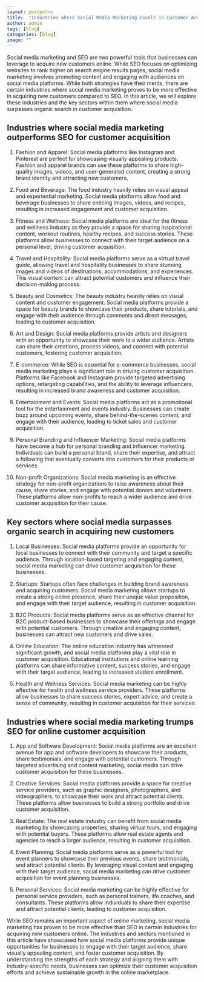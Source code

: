 ```yaml
---
layout: postpolos
title:  "Industries where Social Media Marketing Excels in Customer Acquisition"
author: admin
tags: [blog]
categories: [blog]
image: ""
---
```



<p>Social media marketing and SEO are two powerful tools that businesses can leverage to acquire new customers online. While SEO focuses on optimizing websites to rank higher on search engine results pages, social media marketing involves promoting content and engaging with audiences on social media platforms. While both strategies have their merits, there are certain industries where social media marketing proves to be more effective in acquiring new customers compared to SEO. In this article, we will explore these industries and the key sectors within them where social media surpasses organic search in customer acquisition.</p>
<h2>Industries where social media marketing outperforms SEO for customer acquisition</h2>
<ol>
<li>
<p>Fashion and Apparel: Social media platforms like Instagram and Pinterest are perfect for showcasing visually appealing products. Fashion and apparel brands can use these platforms to share high-quality images, videos, and user-generated content, creating a strong brand identity and attracting new customers.</p>
</li>
<li>
<p>Food and Beverage: The food industry heavily relies on visual appeal and experiential marketing. Social media platforms allow food and beverage businesses to share enticing images, videos, and recipes, resulting in increased engagement and customer acquisition.</p>
</li>
<li>
<p>Fitness and Wellness: Social media platforms are ideal for the fitness and wellness industry as they provide a space for sharing inspirational content, workout routines, healthy recipes, and success stories. These platforms allow businesses to connect with their target audience on a personal level, driving customer acquisition.</p>
</li>
<li>
<p>Travel and Hospitality: Social media platforms serve as a virtual travel guide, allowing travel and hospitality businesses to share stunning images and videos of destinations, accommodations, and experiences. This visual content can attract potential customers and influence their decision-making process.</p>
</li>
<li>
<p>Beauty and Cosmetics: The beauty industry heavily relies on visual content and customer engagement. Social media platforms provide a space for beauty brands to showcase their products, share tutorials, and engage with their audience through comments and direct messages, leading to customer acquisition.</p>
</li>
<li>
<p>Art and Design: Social media platforms provide artists and designers with an opportunity to showcase their work to a wider audience. Artists can share their creations, process videos, and connect with potential customers, fostering customer acquisition.</p>
</li>
<li>
<p>E-commerce: While SEO is essential for e-commerce businesses, social media marketing plays a significant role in driving customer acquisition. Platforms like Facebook and Instagram provide targeted advertising options, retargeting capabilities, and the ability to leverage influencers, resulting in increased brand awareness and customer acquisition.</p>
</li>
<li>
<p>Entertainment and Events: Social media platforms act as a promotional tool for the entertainment and events industry. Businesses can create buzz around upcoming events, share behind-the-scenes content, and engage with their audience, leading to ticket sales and customer acquisition.</p>
</li>
<li>
<p>Personal Branding and Influencer Marketing: Social media platforms have become a hub for personal branding and influencer marketing. Individuals can build a personal brand, share their expertise, and attract a following that eventually converts into customers for their products or services.</p>
</li>
<li>
<p>Non-profit Organizations: Social media marketing is an effective strategy for non-profit organizations to raise awareness about their cause, share stories, and engage with potential donors and volunteers. These platforms allow non-profits to reach a wider audience and drive customer acquisition for their cause.</p>
</li>
</ol>
<h2>Key sectors where social media surpasses organic search in acquiring new customers</h2>
<ol>
<li>
<p>Local Businesses: Social media platforms provide an opportunity for local businesses to connect with their community and target a specific audience. Through location-based targeting and engaging content, social media marketing can drive customer acquisition for these businesses.</p>
</li>
<li>
<p>Startups: Startups often face challenges in building brand awareness and acquiring customers. Social media marketing allows startups to create a strong online presence, share their unique value proposition, and engage with their target audience, resulting in customer acquisition.</p>
</li>
<li>
<p>B2C Products: Social media platforms serve as an effective channel for B2C product-based businesses to showcase their offerings and engage with potential customers. Through creative and engaging content, businesses can attract new customers and drive sales.</p>
</li>
<li>
<p>Online Education: The online education industry has witnessed significant growth, and social media platforms play a vital role in customer acquisition. Educational institutions and online learning platforms can share informative content, success stories, and engage with their target audience, leading to increased student enrollment.</p>
</li>
<li>
<p>Health and Wellness Services: Social media marketing can be highly effective for health and wellness service providers. These platforms allow businesses to share success stories, expert advice, and create a sense of community, resulting in customer acquisition for their services.</p>
</li>
</ol>
<h2>Industries where social media marketing trumps SEO for online customer acquisition</h2>
<ol>
<li>
<p>App and Software Development: Social media platforms are an excellent avenue for app and software developers to showcase their products, share testimonials, and engage with potential customers. Through targeted advertising and content marketing, social media can drive customer acquisition for these businesses.</p>
</li>
<li>
<p>Creative Services: Social media platforms provide a space for creative service providers, such as graphic designers, photographers, and videographers, to showcase their work and attract potential clients. These platforms allow businesses to build a strong portfolio and drive customer acquisition.</p>
</li>
<li>
<p>Real Estate: The real estate industry can benefit from social media marketing by showcasing properties, sharing virtual tours, and engaging with potential buyers. These platforms allow real estate agents and agencies to reach a larger audience, resulting in customer acquisition.</p>
</li>
<li>
<p>Event Planning: Social media platforms serve as a powerful tool for event planners to showcase their previous events, share testimonials, and attract potential clients. By leveraging visual content and engaging with their target audience, social media marketing can drive customer acquisition for event planning businesses.</p>
</li>
<li>
<p>Personal Services: Social media marketing can be highly effective for personal service providers, such as personal trainers, life coaches, and consultants. These platforms allow individuals to share their expertise and attract potential clients, leading to customer acquisition.</p>
</li>
</ol>
<p>While SEO remains an important aspect of online marketing, social media marketing has proven to be more effective than SEO in certain industries for acquiring new customers online. The industries and sectors mentioned in this article have showcased how social media platforms provide unique opportunities for businesses to engage with their target audience, share visually appealing content, and foster customer acquisition. By understanding the strengths of each strategy and aligning them with industry-specific needs, businesses can optimize their customer acquisition efforts and achieve sustainable growth in the online marketplace.</p>


